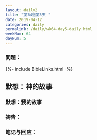 ```yaml
---
layout: daily2
title: "第64週第5天 "
date: 2019-04-12
categories: daily
permalink: /daily/wk64-day5-daily.html
weekNum: 64
dayNum: 5
---
```


### 問題：
 
{%- include BibleLinks.html -%}

## 默想：神的故事

### 默想：我的故事

### 祷告：

### 笔记与回应：
